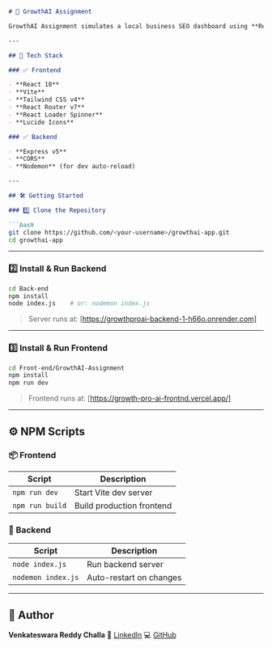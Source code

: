 ```markdown
# 🚀 GrowthAI Assignment

GrowthAI Assignment simulates a local business SEO dashboard using **React 19 (Vite + Tailwind CSS)** on the frontend and **Node.js + Express** on the backend.

---

## 🧩 Tech Stack

### ✅ Frontend

- **React 18**
- **Vite**
- **Tailwind CSS v4**
- **React Router v7**
- **React Loader Spinner**
- **Lucide Icons**

### ✅ Backend

- **Express v5**
- **CORS**
- **Nodemon** (for dev auto-reload)

---

## 🛠️ Getting Started

### 1️⃣ Clone the Repository

```bash
git clone https://github.com/<your-username>/growthai-app.git
cd growthai-app
```

---

### 2️⃣ Install & Run Backend

```bash
cd Back-end
npm install
node index.js    # or: nodemon index.js
```

> Server runs at: [https://growthproai-backend-1-h66o.onrender.com]

---

### 3️⃣ Install & Run Frontend

```bash
cd Front-end/GrowthAI-Assignment
npm install
npm run dev
```

> Frontend runs at: [https://growth-pro-ai-frontnd.vercel.app/]

---

## ⚙️ NPM Scripts

### 📦 Frontend

| Script            | Description                      |
| ----------------- | -------------------------------- |
| `npm run dev`     | Start Vite dev server            |
| `npm run build`   | Build production frontend        |

### 🧪 Backend

| Script             | Description             |
| ------------------ | ----------------------- |
| `node index.js`    | Run backend server      |
| `nodemon index.js` | Auto-restart on changes |

---

## 👤 Author

**Venkateswara Reddy Challa**
🔗 [LinkedIn](https://www.linkedin.com/in/venkateswara-reddy-challa/)
💻 [GitHub](https://github.com/venkateswara4neco)
